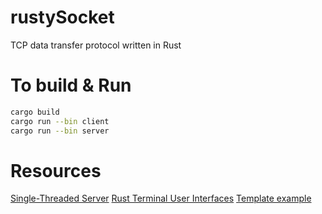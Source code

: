 # rustySocket
TCP data transfer protocol written in Rust

# To build & Run 
```bash
cargo build
cargo run --bin client
cargo run --bin server
```

# Resources
[Single-Threaded Server](https://doc.rust-lang.org/book/ch20-01-single-threaded.html)
[Rust Terminal User Interfaces](https://ratatui.rs)
[Template example](https://github.com/ratatui/templates/tree/main/simple-async/src)
